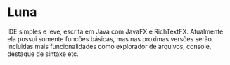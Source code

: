 # Luna

IDE simples e leve, escrita em Java com JavaFX e RichTextFX. Atualmente ela possui somente funcões básicas, mas nas proximas versões serão incluidas mais funcionalidades como explorador de arquivos, console, destaque de sintaxe etc.
